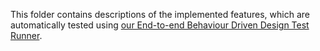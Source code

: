 This folder contains descriptions of the implemented features, which are
automatically tested using
[our End-to-end Behaviour Driven Design Test Runner](https://github.com/NordicSemiconductor/bdd-markdown-js).
